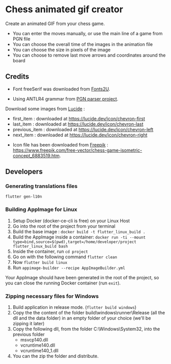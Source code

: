 # Chess animated gif creator

Create an animated GIF from your chess game.

* You can enter the moves manually, or use the main line of a game from PGN file
* You can choose the overall time of the images in the animation file
* You can choose the size in pixels of the image
* You can choose to remove last move arrows and coordinates around the board

## Credits

* Font freeSerif was downloaded from [Fonts2U](https://fr.fonts2u.com/download/free-serif.police).

* Using ANTLR4 grammar from [PGN parser project](https://github.com/bkiers/PGN-parser/blob/master/src/main/antlr4/nl/bigo/pp/PGN.g4).

Download some images from [Lucide](https://lucide.dev) :
- first_item : downloaded at https://lucide.dev/icon/chevron-first
- last_item : downloaded at https://lucide.dev/icon/chevron-last
- previous_item : downloaded at https://lucide.dev/icon/chevron-left
- next_item : downloaded at https://lucide.dev/icon/chevron-right

* Icon file has been downloaded from [Freepik](https://www.freepik.com) : https://www.freepik.com/free-vector/chess-game-isometric-concept_6883519.htm.

## Developers

### Generating translations files

`flutter gen-l10n`

### Building AppImage for Linux

1. Setup Docker (docker-ce-cli is free) on your Linux Host
2. Go into the root of the project from your terminal
3. Build the base image : `docker build -t flutter_linux_build .`
4. Build the AppImage inside a container: `docker run -ti --mount type=bind,source=$(pwd),target=/home/developer/project flutter_linux_build bash`
5. Inside the container, run `cd project`
6. Go on with the following command `flutter clean`
7. Now `flutter build linux`
8. Run `appimage-builder --recipe AppImageBuilder.yml`

Your AppImage should have been generated in the root of the project, so you can close the running Docker container (run `exit`).

### Zipping necessary files for Windows

1. Build application in release mode. (`flutter build windows`)
2. Copy the the content of the folder build\windows\runner\Release (all the dll and the data folder) in an empty  folder of your choice (we'll be zipping it later)
3. Copy the following dll, from the folder C:\Windows\System32, into the previous folder
    * msvcp140.dll
    * vcruntime140.dll
    * vcruntime140_1.dll
4. You can the zip the folder and distribute.
